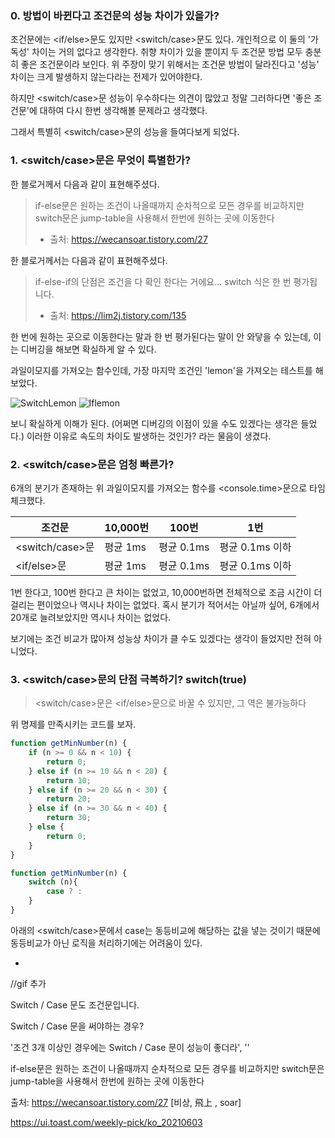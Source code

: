 ### 0. 방법이 바뀐다고 조건문의 성능 차이가 있을가?

조건문에는 <if/else>문도 있지만 <switch/case>문도 있다. 개인적으로 이 둘의 '가독성' 차이는 거의 없다고 생각한다. 취향 차이가 있을 뿐이지 두 조건문 방법 모두 충분히 좋은 조건문이라 보인다.
위 주장이 맞기 위해서는 조건문 방법이 달라진다고 '성능' 차이는 크게 발생하지 않는다라는 전제가 있어야한다.

하지만 <switch/case>문 성능이 우수하다는 의견이 많았고 정말 그러하다면 '좋은 조건문'에 대하여 다시 한번 생각해볼 문제라고 생각했다.

그래서 특별히 <switch/case>문의 성능을 들여다보게 되었다.

### 1. <switch/case>문은 무엇이 특별한가?

한 블로거께서 다음과 같이 표현해주셨다.

> if-else문은 원하는 조건이 나올때까지 순차적으로 모든 경우를 비교하지만 switch문은 jump-table을 사용해서 한번에 원하는 곳에 이동한다
>- 출처: https://wecansoar.tistory.com/27

한 블로거께서는 다음과 같이 표현해주셨다.

> if-else-if의 단점은 조건을 다 확인 한다는 거에요... switch 식은 한 번 평가됩니다.
>- 출처: https://lim2j.tistory.com/135

한 번에 원하는 곳으로 이동한다는 말과 한 번 평가된다는 말이 안 와닿을 수 있는데, 이는 디버깅을 해보면 확실하게 알 수 있다.

과일이모지를 가져오는 함수인데, 가장 마지막 조건인 'lemon'을 가져오는 테스트를 해보았다.

![SwitchLemon](https://user-images.githubusercontent.com/13810291/145236196-9867d43a-8d70-489a-a30f-6b29ef2fcf4f.gif)
![Iflemon](https://user-images.githubusercontent.com/13810291/145236213-10d90829-98c2-4c9b-a2b3-e3a82c1b05fa.gif)

보니 확실하게 이해가 된다.
(어쩌면 디버깅의 이점이 있을 수도 있겠다는 생각은 들었다.)
이러한 이유로 속도의 차이도 발생하는 것인가? 라는 물음이 생겼다.

### 2. <switch/case>문은 엄청 빠른가?

6개의 분기가 존재하는 위 과일이모지를 가져오는 함수를 <console.time>문으로 타임체크했다.

|조건문|10,000번|100번|1번
|------|---|---|---|
|<switch/case>문|평균 1ms|평균 0.1ms|평균 0.1ms 이하|
|<if/else>문|평균 1ms|평균 0.1ms|평균 0.1ms 이하|

1번 한다고, 100번 한다고 큰 차이는 없었고, 10,000번하면 전체적으로 조금 시간이 더 걸리는 편이었으나 역시나 차이는 없었다. 혹시 분기가 적어서는 아닐까 싶어, 6개에서 20개로 늘려보았지만 역시나 차이는
없었다.

보기에는 조건 비교가 많아져 성능상 차이가 클 수도 있겠다는 생각이 들었지만 전혀 아니었다.

### 3. <switch/case>문의 단점 극복하기? switch(true)

> <switch/case>문은 <if/else>문으로 바꿀 수 있지만, 그 역은 불가능하다

위 명제를 만족시키는 코드를 보자.

```js
function getMinNumber(n) {
    if (n >= 0 && n < 10) {
        return 0;
    } else if (n >= 10 && n < 20) {
        return 10;
    } else if (n >= 20 && n < 30) {
        return 20;
    } else if (n >= 30 && n < 40) {
        return 30;
    } else {
        return 0;
    }
}

function getMinNumber(n) {
    switch (n){
        case ? :
    }
}
```
아래의 <switch/case>문에서 case는 동등비교에 해당하는 값을 넣는 것이기 때문에 
동등비교가 아닌 로직을 처리하기에는 어려움이 있다. 

-

//gif 추가

Switch / Case 문도 조건문입니다.

Switch / Case 문을 써야하는 경우?

'조건 3개 이상인 경우에는 Switch / Case 문이 성능이 좋더라',
''

if-else문은 원하는 조건이 나올때까지 순차적으로 모든 경우를 비교하지만 switch문은 jump-table을 사용해서 한번에 원하는 곳에 이동한다

출처: https://wecansoar.tistory.com/27 [비상, 飛上 , soar]

https://ui.toast.com/weekly-pick/ko_20210603
